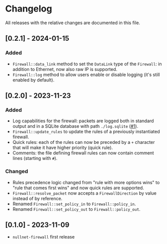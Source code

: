 # Changelog

All releases with the relative changes are documented in this file.

## [0.2.1] - 2024-01-15
### Added
- `Firewall::data_link` method to set the `DataLink` type of the `Firewall`: in addition to Ethernet, now also raw IP is supported.
- `Firewall::log` method to allow users enable or disable logging (it's still enabled by default).

## [0.2.0] - 2023-11-23
### Added
- Log capabilities for the firewall: packets are logged both in standard output 
  and in a SQLite database with path `./log.sqlite` ([#1](https://github.com/GyulyVGC/nullnet-firewall/pull/1)).
- `Firewall::update_rules` to update the rules of a previously instantiated firewall.
- Quick rules: each of the rules can now  be preceded by a `+` character 
  that will make it have higher priority (quick rule).
- Comments: the file defining firewall rules can now contain comment lines
  (starting with `#`).
### Changed
- Rules precedence logic changed from "rule with more options wins" to "rule that comes first wins"
  and now quick rules are supported.
- `Firewall::resolve_packet` now accepts a `FirewallDirection` by value instead of by reference.
- Renamed `Firewall::set_policy_in` to `Firewall::policy_in`.
- Renamed `Firewall::set_policy_out` to `Firewall::policy_out`.

## [0.1.0] - 2023-11-09
- `nullnet-firewall` first release
